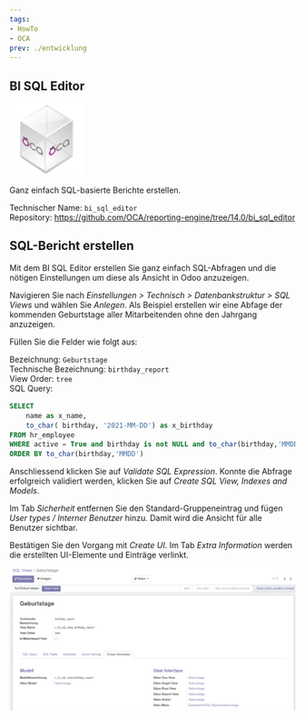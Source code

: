 ```yaml
---
tags:
- HowTo
- OCA
prev: ./entwicklung
---
```

## BI SQL Editor
![icon_oca_app](assets/icon_oca_app.png)

Ganz einfach SQL-basierte Berichte erstellen.

Technischer Name: `bi_sql_editor`\
Repository: <https://github.com/OCA/reporting-engine/tree/14.0/bi_sql_editor>

## SQL-Bericht erstellen

Mit dem BI SQL Editor erstellen Sie ganz einfach SQL-Abfragen und die nötigen Einstellungen um diese als Ansicht in Odoo anzuzeigen.

Navigieren Sie nach *Einstellungen > Technisch > Datenbankstruktur > SQL Views* und wählen Sie *Anlegen*. Als Beispiel erstellen wir eine Abfage der kommenden Geburtstage aller Mitarbeitenden ohne den Jahrgang anzuzeigen.

Füllen Sie die Felder wie folgt aus:

Bezeichnung: `Geburtstage`\
Technische Bezeichnung: `birthday_report`\
View Order: `tree`\
SQL Query:

```sql
SELECT
    name as x_name,
	to_char( birthday, '2021-MM-DD') as x_birthday 
FROM hr_employee 
WHERE active = True and birthday is not NULL and to_char(birthday,'MMDD') > to_char(now() - INTERVAL '4 DAY','MMDD')
ORDER BY to_char(birthday,'MMDD')
```

Anschliessend klicken Sie auf *Validate SQL Expression*. Konnte die Abfrage erfolgreich validiert werden, klicken Sie auf *Create SQL View, Indexes and Models*.

Im Tab *Sicherheit* entfernen Sie den Standard-Gruppeneintrag und fügen *User types / Interner Benutzer* hinzu. Damit wird die Ansicht für alle Benutzer sichtbar. 

Bestätigen Sie den Vorgang mit *Create UI*. Im Tab *Extra Information* werden die erstellten UI-Elemente und Einträge verlinkt.

![](assets/BI%20SQL%20Editor%20Ansicht%20erstellt.png)